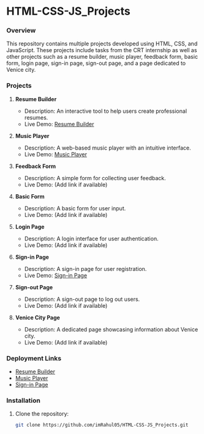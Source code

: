 # HTML-CSS-JS_Projects

### Overview

This repository contains multiple projects developed using HTML, CSS, and JavaScript. These projects include tasks from the CRT internship as well as other projects such as a resume builder, music player, feedback form, basic form, login page, sign-in page, sign-out page, and a page dedicated to Venice city.

### Projects

1. **Resume Builder**
   - Description: An interactive tool to help users create professional resumes.
   - Live Demo: [Resume Builder](https://resbuildio.netlify.app/)

2. **Music Player**
   - Description: A web-based music player with an intuitive interface.
   - Live Demo: [Music Player](https://musicpalyerdev.netlify.app/)

3. **Feedback Form**
   - Description: A simple form for collecting user feedback.
   - Live Demo: (Add link if available)

4. **Basic Form**
   - Description: A basic form for user input.
   - Live Demo: (Add link if available)

5. **Login Page**
   - Description: A login interface for user authentication.
   - Live Demo: (Add link if available)

6. **Sign-in Page**
   - Description: A sign-in page for user registration.
   - Live Demo: [Sign-in Page](https://signin-signup-pg.netlify.app/)

7. **Sign-out Page**
   - Description: A sign-out page to log out users.
   - Live Demo: (Add link if available)

8. **Venice City Page**
   - Description: A dedicated page showcasing information about Venice city.
   - Live Demo: (Add link if available)

### Deployment Links

- [Resume Builder](https://resbuildio.netlify.app/)
- [Music Player](https://musicpalyerdev.netlify.app/)
- [Sign-in Page](https://signin-signup-pg.netlify.app/)

### Installation

1. Clone the repository:
   ```bash
   git clone https://github.com/imRahul05/HTML-CSS-JS_Projects.git
   ```
